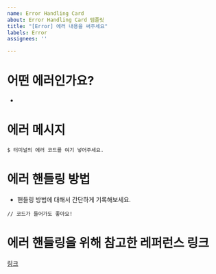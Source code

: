 ```yaml
---
name: Error Handling Card
about: Error Handling Card 템플릿
title: "[Error] 에러 내용을 써주세요"
labels: Error
assignees: ''

---
```


# 어떤 에러인가요?
- 
# 에러 메시지

```
$ 터미널의 에러 코드를 여기 넣어주세요.

```

# 에러 핸들링 방법
 - 핸들링 방법에 대해서 간단하게 기록해보세요.
```
// 코드가 들어가도 좋아요!
```

# 에러 핸들링을 위해 참고한 레퍼런스 링크
[링크](URL)
